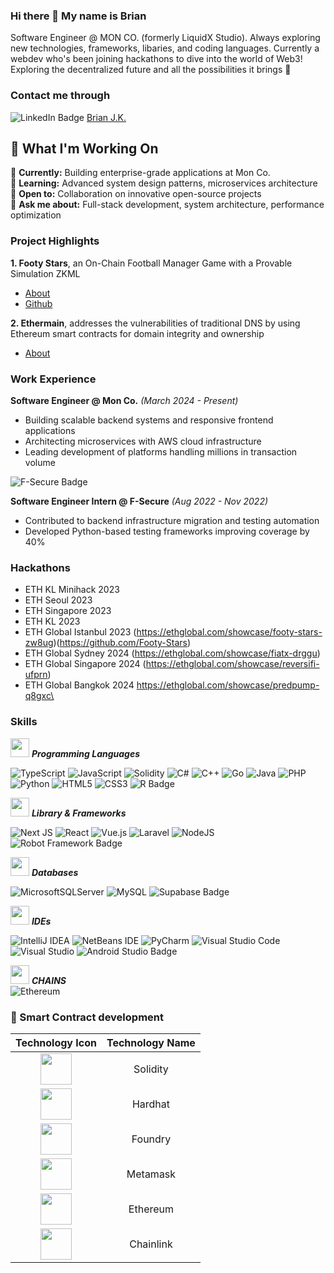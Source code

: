 ### Hi there 👋 My name is Brian

Software Engineer @ MON CO. (formerly LiquidX Studio). Always exploring new technologies, frameworks, libaries, and coding languages.
Currently a webdev who's been joining hackathons to dive into the world of Web3! Exploring the decentralized future and all the possibilities it brings 🚀
### Contact me through
![LinkedIn Badge](https://img.shields.io/badge/LinkedIn-0A66C2?logo=linkedin&logoColor=fff&style=for-the-badge)
 [Brian J.K.](https://bit.ly/3LAHeKY)
 
## 🌟 What I'm Working On

🔭 **Currently:** Building enterprise-grade applications at Mon Co.  
🌱 **Learning:** Advanced system design patterns, microservices architecture  
👯 **Open to:** Collaboration on innovative open-source projects  
💬 **Ask me about:** Full-stack development, system architecture, performance optimization  


### Project Highlights 
**1. Footy Stars**, an On-Chain Football Manager Game with a Provable Simulation ZKML
* [About](https://ethglobal.com/showcase/footy-stars-zw8ug)
* [Github](https://github.com/Footy-Stars)

**2. Ethermain**, addresses the vulnerabilities of traditional DNS by using Ethereum smart contracts for domain integrity and ownership
* [About](https://devfolio.co/projects/ethermain-b1b8)

### Work Experience
**Software Engineer @ Mon Co.** *(March 2024 - Present)*
- Building scalable backend systems and responsive frontend applications
- Architecting microservices with AWS cloud infrastructure
- Leading development of platforms handling millions in transaction volume


![F-Secure Badge](https://img.shields.io/badge/F--Secure-00BAFF?logo=fsecure&logoColor=fff&style=for-the-badge)

**Software Engineer Intern @ F-Secure** *(Aug 2022 - Nov 2022)*

- Contributed to backend infrastructure migration and testing automation
- Developed Python-based testing frameworks improving coverage by 40%

### Hackathons
* ETH KL Minihack 2023
* ETH Seoul 2023
* ETH Singapore 2023
* ETH KL 2023
* ETH Global Istanbul 2023 (https://ethglobal.com/showcase/footy-stars-zw8ug)(https://github.com/Footy-Stars)
* ETH Global Sydney 2024 (https://ethglobal.com/showcase/fiatx-drggu)
* ETH Global Singapore 2024 (https://ethglobal.com/showcase/reversifi-ufprn)
* ETH Global Bangkok 2024 https://ethglobal.com/showcase/predpump-q8gxc\

### Skills
<img src="https://media.giphy.com/media/iY8CRBdQXODJSCERIr/giphy.gif" width="30px">&nbsp;***Programming Languages***
<br>

![TypeScript](https://img.shields.io/badge/typescript-%23007ACC.svg?style=for-the-badge&logo=typescript&logoColor=white)
![JavaScript](https://img.shields.io/badge/javascript-%23323330.svg?style=for-the-badge&logo=javascript&logoColor=%23F7DF1E)
![Solidity](https://img.shields.io/badge/Solidity-%23363636.svg?style=for-the-badge&logo=solidity&logoColor=white)
![C#](https://img.shields.io/badge/c%23-%23239120.svg?style=for-the-badge&logo=c-sharp&logoColor=white)
![C++](https://img.shields.io/badge/c++-%2300599C.svg?style=for-the-badge&logo=c%2B%2B&logoColor=white)
![Go](https://img.shields.io/badge/go-%2300ADD8.svg?style=for-the-badge&logo=go&logoColor=white)
![Java](https://img.shields.io/badge/java-%23ED8B00.svg?style=for-the-badge&logo=java&logoColor=white)
![PHP](https://img.shields.io/badge/php-%23777BB4.svg?style=for-the-badge&logo=php&logoColor=white)
![Python](https://img.shields.io/badge/python-3670A0?style=for-the-badge&logo=python&logoColor=ffdd54)
![HTML5](https://img.shields.io/badge/html5-%23E34F26.svg?style=for-the-badge&logo=html5&logoColor=white)
![CSS3](https://img.shields.io/badge/css3-%231572B6.svg?style=for-the-badge&logo=css3&logoColor=white)
![R Badge](https://img.shields.io/badge/R-276DC3?logo=r&logoColor=fff&style=for-the-badge)

<img src="https://media.giphy.com/media/iY8CRBdQXODJSCERIr/giphy.gif" width="30px">&nbsp;***Library & Frameworks***
<br>

![Next JS](https://img.shields.io/badge/Next-black?style=for-the-badge&logo=next.js&logoColor=white)
![React](https://img.shields.io/badge/react-%2320232a.svg?style=for-the-badge&logo=react&logoColor=%2361DAFB)
![Vue.js](https://img.shields.io/badge/vuejs-%2335495e.svg?style=for-the-badge&logo=vuedotjs&logoColor=%234FC08D)
![Laravel](https://img.shields.io/badge/laravel-%23FF2D20.svg?style=for-the-badge&logo=laravel&logoColor=white)
![NodeJS](https://img.shields.io/badge/node.js-6DA55F?style=for-the-badge&logo=node.js&logoColor=white)
![Robot Framework Badge](https://img.shields.io/badge/Robot%20Framework-000?logo=robotframework&logoColor=fff&style=for-the-badge)

 <img src="https://media.giphy.com/media/iY8CRBdQXODJSCERIr/giphy.gif" width="30px">&nbsp;***Databases***
 <br>
 
 ![MicrosoftSQLServer](https://img.shields.io/badge/Microsoft%20SQL%20Sever-CC2927?style=for-the-badge&logo=microsoft%20sql%20server&logoColor=white)
 ![MySQL](https://img.shields.io/badge/mysql-%2300f.svg?style=for-the-badge&logo=mysql&logoColor=white)
 ![Supabase Badge](https://img.shields.io/badge/Supabase-3ECF8E?logo=supabase&logoColor=fff&style=for-the-badge)
 
 <img src="https://media.giphy.com/media/iY8CRBdQXODJSCERIr/giphy.gif" width="30px">&nbsp;***IDEs***
 <br>
 
 ![IntelliJ IDEA](https://img.shields.io/badge/IntelliJIDEA-000000.svg?style=for-the-badge&logo=intellij-idea&logoColor=white)
 ![NetBeans IDE](https://img.shields.io/badge/NetBeansIDE-1B6AC6.svg?style=for-the-badge&logo=apache-netbeans-ide&logoColor=white)
 ![PyCharm](https://img.shields.io/badge/pycharm-143?style=for-the-badge&logo=pycharm&logoColor=black&color=black&labelColor=green)
 ![Visual Studio Code](https://img.shields.io/badge/Visual%20Studio%20Code-0078d7.svg?style=for-the-badge&logo=visual-studio-code&logoColor=white)
 ![Visual Studio](https://img.shields.io/badge/Visual%20Studio-5C2D91.svg?style=for-the-badge&logo=visual-studio&logoColor=white)
 ![Android Studio Badge](https://img.shields.io/badge/Android%20Studio-3DDC84?logo=androidstudio&logoColor=fff&style=for-the-badge)

<img src="https://media.giphy.com/media/iY8CRBdQXODJSCERIr/giphy.gif" width="30px">&nbsp;***CHAINS***
 <br>
 ![Ethereum](https://img.shields.io/badge/Ethereum-3C3C3D?style=for-the-badge&logo=Ethereum&logoColor=white)

### 🔗 Smart Contract development

|                                                        Technology Icon                                                        |                                                         Technology Name                                                        |
| :---------------------------------------------------------------------------------------------------------------------------: | :-------------------------------------------------------------------------------------------------------: |
| <img height="50" src="https://raw.githubusercontent.com/marwin1991/profile-technology-icons/refs/heads/main/icons/solidity.png"> | Solidity |
| <img height="50" src="https://raw.githubusercontent.com/marwin1991/profile-technology-icons/refs/heads/main/icons/hardhat.png"> | Hardhat | 
| <img height="50" src="https://raw.githubusercontent.com/marwin1991/profile-technology-icons/refs/heads/main/icons/foundry.png"> | Foundry | 
| <img height="50" src="https://raw.githubusercontent.com/marwin1991/profile-technology-icons/refs/heads/main/icons/metamask.png"> | Metamask |
| <img height="50" src="https://raw.githubusercontent.com/marwin1991/profile-technology-icons/refs/heads/main/icons/ethereum.png"> | Ethereum |
| <img height="50" src="https://raw.githubusercontent.com/marwin1991/profile-technology-icons/refs/heads/main/icons/chainlink.png"> | Chainlink |


<!--
**brianjk17/brianjk17** is a ✨ _special_ ✨ repository because its `README.md` (this file) appears on your GitHub profile.

Here are some ideas to get you started:

- 🔭 I’m currently working on ...
- 🌱 I’m currently learning ...
- 👯 I’m looking to collaborate on ...
- 🤔 I’m looking for help with ...
- 💬 Ask me about ...
- 📫 How to reach me: ...
- 😄 Pronouns: ...
- ⚡ Fun fact: ...
-->
